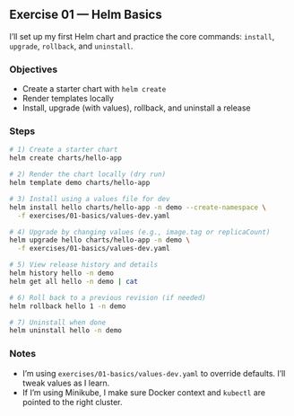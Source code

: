 ## Exercise 01 — Helm Basics

I’ll set up my first Helm chart and practice the core commands: `install`, `upgrade`, `rollback`, and `uninstall`.

### Objectives
- Create a starter chart with `helm create`
- Render templates locally
- Install, upgrade (with values), rollback, and uninstall a release

### Steps
```bash
# 1) Create a starter chart
helm create charts/hello-app

# 2) Render the chart locally (dry run)
helm template demo charts/hello-app

# 3) Install using a values file for dev
helm install hello charts/hello-app -n demo --create-namespace \
  -f exercises/01-basics/values-dev.yaml

# 4) Upgrade by changing values (e.g., image.tag or replicaCount)
helm upgrade hello charts/hello-app -n demo \
  -f exercises/01-basics/values-dev.yaml

# 5) View release history and details
helm history hello -n demo
helm get all hello -n demo | cat

# 6) Roll back to a previous revision (if needed)
helm rollback hello 1 -n demo

# 7) Uninstall when done
helm uninstall hello -n demo
```

### Notes
- I’m using `exercises/01-basics/values-dev.yaml` to override defaults. I’ll tweak values as I learn.
- If I’m using Minikube, I make sure Docker context and `kubectl` are pointed to the right cluster.



